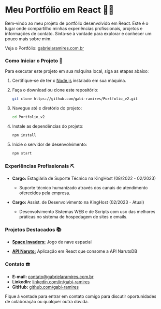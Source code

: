 # Meu Portfólio em React 👩‍💻

Bem-vindo ao meu projeto de portfólio desenvolvido em React. Este é o lugar onde compartilho minhas experiências profissionais, projetos e informações de contato. Sinta-se à vontade para explorar e conhecer um pouco mais sobre mim.

Veja o Portfólio: [gabrielaramires.com.br](https://gabrielaramires.com.br/)

### Como Iniciar o Projeto 🚀

Para executar este projeto em sua máquina local, siga as etapas abaixo:

1. Certifique-se de ter o [Node.js](https://nodejs.org/) instalado em sua máquina.

2. Faça o download ou clone este repositório:

   ```bash
   git clone https://github.com/gabi-ramires/Portfolio_v2.git
    ```


3. Navegue até o diretório do projeto:
   ```bash
   cd Portfolio_v2
    ```
4. Instale as dependências do projeto:
   ```bash
   npm install
    ```

5. Inicie o servidor de desenvolvimento:
   ```bash
   npm start
    ```

### Experiências Profissionais ⛏️

- **Cargo:** Estagiária de Suporte Técnico na KingHost (08/2022 - 02/2023)
  - Suporte técnico humanizado através dos canais de atendimento oferecidos pela empresa.

- **Cargo:** Assist. de Desenvolvimento na KingHost (02/2023 - Atual)
  - Desenvolvimento Sistemas WEB e de Scripts com uso das melhores práticas no sistema de hospedagem de sites e emails.

### Projetos Destacados 📚

- [**Space Invaders:**](https://serimar.epizy.com/) Jogo de nave espacial

- [**API Naruto:**](https://github.com/gabi-ramires/naruto) Aplicação em React que consome a API NarutoDB 

### Contato ☎️

- **E-mail:** contato@gabrielaramires.com.br
- **LinkedIn:** [linkedin.com/in/gabi-ramires](https://www.linkedin.com/in/gabi-ramires/)
- **GitHub:** [github.com/gabi-ramires](https://github.com/gabi-ramires)

Fique à vontade para entrar em contato comigo para discutir oportunidades de colaboração ou qualquer outra dúvida.
